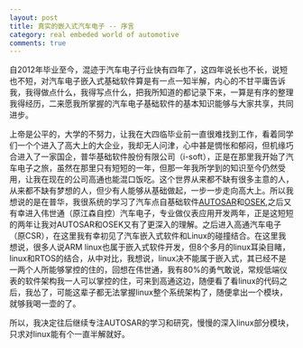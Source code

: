 ```yaml
---
layout: post
title: 真实的嵌入式汽车电子 -- 序言
category: real embeded world of automotive
comments: true
---
```


自2012年毕业至今，混迹于汽车电子行业快有四年了，这四年说长也不长，说短也不短，对汽车电子嵌入式基础软件算是有一点一知半解，内心的不甘平庸告诉我，我得做点什么，我得写点什么，把我所知道的都记录下来，一算是有序的整理我得经历，二来愿我所掌握的汽车电子基础软件的基本知识能够与大家共享，共同进步。

上帝是公平的，大学的不努力，让我在大四临毕业前一直很难找到工作，看着同学们一个个进入了高大上的大企业，我却无人问津，心中甚是惆怅和郁闷，但机缘巧合进入了一家国企，普华基础软件股份有限公司（i-soft），正是在那里我开始了汽车电子之旅，虽然在那里只有短短的一年，但那一年我所学到的知识至今仍然受用，让我在现在的公司高通也能混口饭吃。这个世界从来都不缺有很多主意的人，从来都不缺有梦想的人，但少有人能够从基础做起，一步一步走向高大上。所以我想说的是在普华，我很系统的学习了汽车点自基础软件[AUTOSAR](http://www.autosar.org/)和[OSEK](http://www.osek-vdx.org/),之后又有幸进入伟世通（原江森自控）汽车电子，专业做仪表应用开发两年，正是这短短的两年让我对AUTOSAR和OSEK又有了更深入的理解。之后进入高通汽车电子（原CSR），在这里我有幸初见了汽车嵌入式软件和Linux的碰撞结合。在这里我想说，很多人说ARM linux也属于嵌入式软件开发，但8个多月的linux耳染目睹，linux和RTOS的结合，从中对比，我想说，linux决不能属于嵌入式，其已经不是一两个人所能够掌控的住的，回想在伟世通，我有80%的勇气敢说，常规低端仪表的软件架构我一人可以掌控的住，可来到高通这边，随便看了看linux的代码之后，我怂了，可能这辈子都无法掌握linux整个系统架构了，随便拿出一个模块，就够我喝一壶的了。

所以，我决定往后继续专注AUTOSAR的学习和研究，慢慢的深入linux部分模块，只求对linux能有个一直半解就好。

